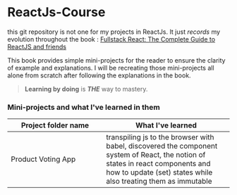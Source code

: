 <style>
  table th:first-of-type {
    width: 200px;
  }
</style>

# ReactJs-Course
this git repository is not one for my projects in ReactJs. It just _records_ my evolution throughout the book : [Fullstack React: The Complete Guide to ReactJS and friends](https://www.amazon.fr/Fullstack-React-Complete-Reactjs-Friends/dp/0991344626)

This book provides simple mini-projects for the reader to ensure the clarity of example and explanations.
I will be recreating those mini-projects all alone from scratch after following the explanations in the book.

> **Learning by doing** is ***THE*** way to mastery.

### Mini-projects and what I've learned in them
|Project folder name |What I've learned|
|---|---|
|Product&nbsp;Voting&nbsp;App|transpiling js to the browser with babel, discovered the component system of React, the notion of states in react components and how to update (set) states while also treating them as immutable|
